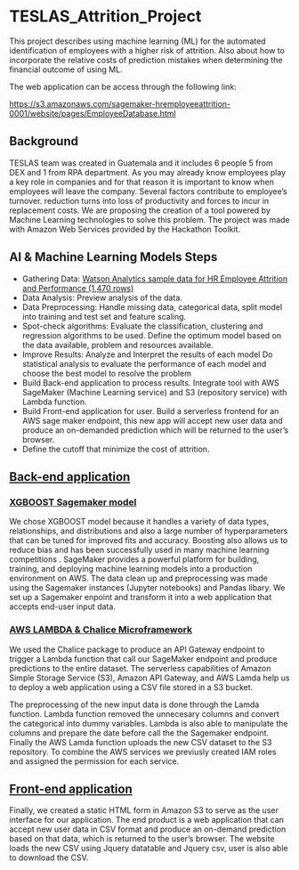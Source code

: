 # TESLAS_Attrition_Project

This project describes using machine learning (ML) for the automated identification of employees with a higher risk of attrition. Also about how to incorporate the relative costs of prediction mistakes when determining the financial outcome of using ML.

The web application can be access through the following link:

https://s3.amazonaws.com/sagemaker-hremployeeattrition-0001/website/pages/EmployeeDatabase.html

## Background

TESLAS team was created in Guatemala and it includes 6 people 5 from DEX and 1 from RPA department. As you may already know employees play a key role in companies and for that reason it is important to know when employees will leave the company. Several factors contribute to employee’s turnover. reduction turns into loss of productivity and forces to incur in replacement costs.
We are proposing the creation of a tool powered by Machine Learning technologies to solve this problem.  The project was made with Amazon Web Services provided by the Hackathon Toolkit. 


## AI & Machine Learning Models Steps

* Gathering Data: [Watson Analytics sample data for HR Employee Attrition and Performance (1,470 rows)](https://github.com/Manuelsdepaz/TESLAS_HR_Attrition_Project/tree/test/HR%20Attrition%20Sample%20Data)
*	Data Analysis: Preview analysis of the data.
*	Data Preprocessing: Handle missing data, categorical data, split model into training and test set and feature scaling.
*	Spot-check algorithms:  Evaluate the classification, clustering and regression algorithms to be used. Define the optimum model based on the data available, problem and resources available.
*	Improve Results: Analyze and Interpret the results of each model Do statistical analysis to evaluate the performance of each model and choose the best model to resolve the problem
*	Build Back-end application to process results. Integrate tool with AWS SageMaker (Machine Learning service) and S3 (repository service) with Lambda function.
*	Build Front-end application for user. Build a serverless frontend for an AWS sage maker endpoint, this new app will accept new user data and produce an on-demanded prediction which will be returned to the user’s browser.
*	Define the cutoff that minimize the cost of attrition.

## [Back-end application](https://github.com/Manuelsdepaz/TESLAS_HR_Attrition_Project/tree/test/Back-End)

### [XGBOOST Sagemaker model](https://github.com/Manuelsdepaz/TESLAS_HR_Attrition_Project/tree/test/Back-End/Sage%20Maker%20Model)

We chose XGBOOST model because it handles a variety of data types, relationships, and distributions and also  a  large number of hyperparameters that can be tuned for improved fits and accuracy. Boosting also allows us to reduce bias and has been successfully used in many machine learning competitions . 
SageMaker provides a powerful platform for building, training, and deploying machine learning models into a production environment on AWS. The data clean up and preprocessing was made using the Sagemaker instances (Jupyter notebooks) and Pandas libary. We set up a Sagemaker enpoint and transform it into a web application that accepts end-user input data.
  
### [AWS LAMBDA & Chalice Microframework](https://github.com/Manuelsdepaz/TESLAS_HR_Attrition_Project/tree/test/Back-End/AWS%20Lamda%20Function%20-%20Chalice%20Package)

We used the Chalice package to produce an API Gateway endpoint to trigger a Lambda function that call our SageMaker endpoint and produce  predictions to the entire dataset. The serverless capabilities of Amazon Simple Storage Service (S3), Amazon API Gateway, and AWS Lamda help us to deploy a  web application using a CSV file stored in a S3 bucket.

The preprocessing of the new input data is done through the Lamda function. Lambda function removed the unnecesary columns and convert the categorical into dummy variables. Lambda is also able to manipulate the columns and prepare the date before call the the Sagemaker endpoint. Finally the AWS Lamda function uploads the new CSV dataset to the S3 repository. To combine the AWS services we previusly created IAM roles and assigned the permission for each service.


## [Front-end application](https://github.com/Manuelsdepaz/TESLAS_HR_Attrition_Project/tree/test/Front-End)

Finally, we created a static HTML form in Amazon S3 to serve as the user interface for our application. The end product is a web application that can accept new user data in CSV format and produce an on-demand prediction based on that data, which is returned to the user’s browser.  The website loads the new CSV using Jquery datatable and Jquery csv, user is also able to download the CSV.

